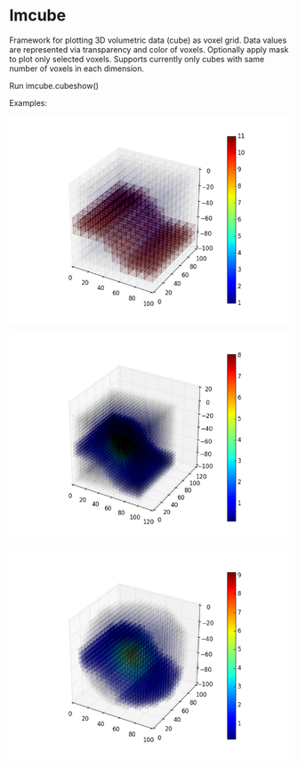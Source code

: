 # Imcube
Framework for plotting 3D volumetric data (cube) as voxel grid.
Data values are represented via transparency and color of voxels.
Optionally apply mask to plot only selected voxels.
Supports currently only cubes with same number of voxels in each dimension.


Run imcube.cubeshow()

Examples:


<p align="left"><img src="/examples/voxelcube_example2.png" width="500" /></p>
<p align="left"><img src="/examples/voxelcube_example.png" width="500" /></p>
<p align="left"><img src="/examples/voxelcube_example3.png" width="500" /></p>

